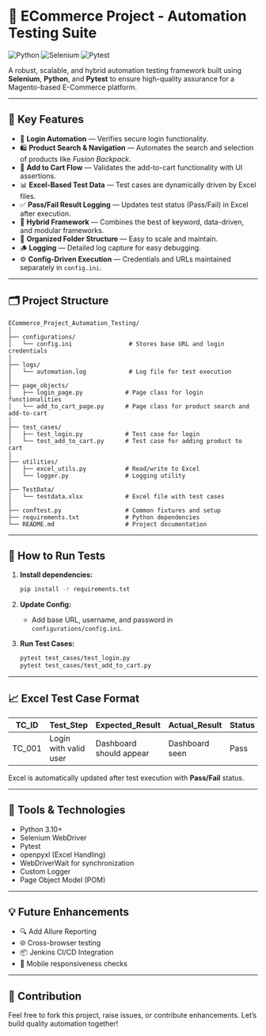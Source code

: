 # 🛒 ECommerce Project - Automation Testing Suite

![Python](https://img.shields.io/badge/Python-3.10-blue.svg)
![Selenium](https://img.shields.io/badge/Selenium-Automation-green)
![Pytest](https://img.shields.io/badge/Pytest-Framework-yellow)

A robust, scalable, and hybrid automation testing framework built using **Selenium**, **Python**, and **Pytest** to ensure high-quality assurance for a Magento-based E-Commerce platform.

---

## 🚀 Key Features

- 🔑 **Login Automation** — Verifies secure login functionality.
- 🛍️ **Product Search & Navigation** — Automates the search and selection of products like *Fusion Backpack*.
- 🛒 **Add to Cart Flow** — Validates the add-to-cart functionality with UI assertions.
- 📊 **Excel-Based Test Data** — Test cases are dynamically driven by Excel files.
- ✅ **Pass/Fail Result Logging** — Updates test status (Pass/Fail) in Excel after execution.
- 🧩 **Hybrid Framework** — Combines the best of keyword, data-driven, and modular frameworks.
- 📁 **Organized Folder Structure** — Easy to scale and maintain.
- 🪵 **Logging** — Detailed log capture for easy debugging.
- ⚙️ **Config-Driven Execution** — Credentials and URLs maintained separately in `config.ini`.

---

## 🗂️ Project Structure

```
ECommerce_Project_Automation_Testing/
│
├── configurations/
│   └── config.ini                # Stores base URL and login credentials
│
├── logs/
│   └── automation.log            # Log file for test execution
│
├── page_objects/
│   ├── login_page.py            # Page class for login functionalities
│   └── add_to_cart_page.py      # Page class for product search and add-to-cart
│
├── test_cases/
│   ├── test_login.py            # Test case for login
│   └── test_add_to_cart.py      # Test case for adding product to cart
│
├── utilities/
│   ├── excel_utils.py           # Read/write to Excel
│   └── logger.py                # Logging utility
│
├── TestData/
│   └── testdata.xlsx            # Excel file with test cases
│
├── conftest.py                  # Common fixtures and setup
├── requirements.txt             # Python dependencies
└── README.md                    # Project documentation
```

---

## 🧪 How to Run Tests

1. **Install dependencies:**
   ```bash
   pip install -r requirements.txt
   ```

2. **Update Config:**
   - Add base URL, username, and password in `configurations/config.ini`.

3. **Run Test Cases:**
   ```bash
   pytest test_cases/test_login.py
   pytest test_cases/test_add_to_cart.py
   ```

---

## 📈 Excel Test Case Format

| TC_ID   | Test_Step              | Expected_Result         | Actual_Result | Status |
|---------|------------------------|--------------------------|----------------|--------|
| TC_001  | Login with valid user  | Dashboard should appear  | Dashboard seen | Pass   |

Excel is automatically updated after test execution with **Pass/Fail** status.

---

## 🔧 Tools & Technologies

- Python 3.10+
- Selenium WebDriver
- Pytest
- openpyxl (Excel Handling)
- WebDriverWait for synchronization
- Custom Logger
- Page Object Model (POM)

---

## 💡 Future Enhancements

- 🔍 Add Allure Reporting
- 🌐 Cross-browser testing
- 📦 Jenkins CI/CD Integration
- 📱 Mobile responsiveness checks

---

## 🤝 Contribution

Feel free to fork this project, raise issues, or contribute enhancements. Let’s build quality automation together!
